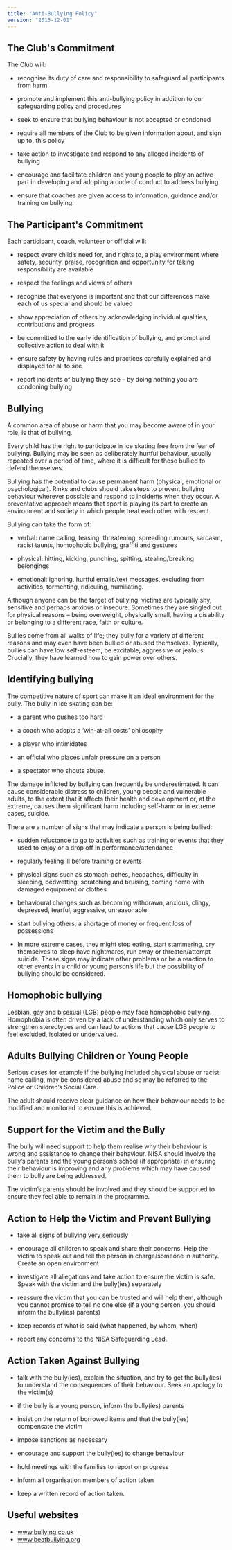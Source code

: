 ```yaml
---
title: "Anti-Bullying Policy"
version: "2015-12-01"
---
```


## The Club's Commitment

The Club will:

* recognise its duty of care and responsibility to safeguard all participants from harm

* promote and implement this anti-bullying policy in addition to our safeguarding policy and procedures

* seek to ensure that bullying behaviour is not accepted or condoned

* require all members of the Club to be given information about, and sign up to, this policy

* take action to investigate and respond to any alleged incidents of bullying

* encourage and facilitate children and young people to play an active part in developing and adopting a code of conduct to address bullying

* ensure that coaches are given access to information, guidance and/or training on bullying.

## The Participant's Commitment

Each participant, coach, volunteer or official will:

* respect every child’s need for, and rights to, a play environment where safety, security, praise, recognition and opportunity for taking responsibility are available

* respect the feelings and views of others

* recognise that everyone is important and that our differences make each of us special and should be valued

* show appreciation of others by acknowledging individual qualities, contributions and progress

* be committed to the early identification of bullying, and prompt and collective action to deal with it

* ensure safety by having rules and practices carefully explained and displayed for all to see

* report incidents of bullying they see – by doing nothing you are condoning bullying

## Bullying

A common area of abuse or harm that you may become aware of in your role, is that of bullying.

Every child has the right to participate in ice skating free from the fear of bullying. Bullying may be seen as deliberately hurtful behaviour, usually repeated over a period of time, where it is difficult for those bullied to defend themselves.

Bullying has the potential to cause permanent harm (physical, emotional or psychological). Rinks and clubs should take steps to prevent bullying behaviour wherever possible and respond to incidents when they occur. A preventative approach means that sport is playing its part to create an environment and society in which people treat each other with respect.

Bullying can take the form of:
* verbal: name calling, teasing, threatening, spreading rumours, sarcasm, racist taunts, homophobic bullying, graffiti and gestures

* physical: hitting, kicking, punching, spitting, stealing/breaking belongings

* emotional: ignoring, hurtful emails/text messages, excluding from activities, tormenting, ridiculing, humiliating.

Although anyone can be the target of bullying, victims are typically shy, sensitive and perhaps anxious or insecure. Sometimes they are singled out for physical reasons – being overweight, physically small, having a disability or belonging to a different race, faith or culture.

Bullies come from all walks of life; they bully for a variety of different reasons and may even have been bullied or abused themselves. Typically, bullies can have low self-esteem, be excitable, aggressive or jealous. Crucially, they have learned how to gain power over others.

## Identifying bullying

The competitive nature of sport can make it an ideal environment for the bully. The bully in ice skating can be:

* a parent who pushes too hard

* a coach who adopts a ‘win-at-all costs’ philosophy

* a player who intimidates

* an official who places unfair pressure on a person

* a spectator who shouts abuse.

The damage inflicted by bullying can frequently be underestimated. It can cause considerable distress to children, young people and vulnerable adults, to the extent that it affects their health and development or, at the extreme, causes them significant harm including self-harm or in extreme cases, suicide.

There are a number of signs that may indicate a person is being bullied:
* sudden reluctance to go to activities such as training or events that they used to enjoy or a drop off in performance/attendance

* regularly feeling ill before training or events

* physical signs such as stomach-aches, headaches, difficulty in sleeping, bedwetting, scratching and bruising, coming home with damaged equipment or clothes

* behavioural changes such as becoming withdrawn, anxious, clingy, depressed, tearful, aggressive, unreasonable

* start bullying others; a shortage of money or frequent loss of possessions

* In more extreme cases, they might stop eating, start stammering, cry themselves to sleep have nightmares, run away or threaten/attempt suicide. These signs may indicate other problems or be a reaction to other events in a child or young person’s life but the possibility of bullying should be considered.

## Homophobic bullying

Lesbian, gay and bisexual (LGB) people may face homophobic bullying. Homophobia is often driven by a lack of understanding which only serves to strengthen stereotypes and can lead to actions that cause LGB people to feel excluded, isolated or undervalued.

## Adults Bullying Children or Young People

Serious cases for example if the bullying included physical abuse or racist name calling, may be considered abuse and so may be referred to the Police or Children’s Social Care.

The adult should receive clear guidance on how their behaviour needs to be modified and monitored to ensure this is achieved.

## Support for the Victim and the Bully

The bully will need support to help them realise why their behaviour is wrong and assistance to change their behaviour. NISA should involve the bully’s parents and the young person’s school (if appropriate) in ensuring their behaviour is improving and any problems which may have caused them to bully are being addressed.

The victim’s parents should be involved and they should be supported to ensure they feel able to remain in the programme.

## Action to Help the Victim and Prevent Bullying

* take all signs of bullying very seriously

* encourage all children to speak and share their concerns. Help the victim to speak out and tell the person in charge/someone in authority. Create an open environment

* investigate all allegations and take action to ensure the victim is safe. Speak with the victim and the bully(ies) separately

* reassure the victim that you can be trusted and will help them, although you cannot promise to tell no one else (if a young person, you should inform the bully(ies) parents)

* keep records of what is said (what happened, by whom, when)

* report any concerns to the NISA Safeguarding Lead.

## Action Taken Against Bullying

* talk with the bully(ies), explain the situation, and try to get the bully(ies) to understand the consequences of their behaviour. Seek an apology to the victim(s)

* if the bully is a young person, inform the bully(ies) parents

* insist on the return of borrowed items and that the bully(ies) compensate the victim

* impose sanctions as necessary

* encourage and support the bully(ies) to change behaviour

* hold meetings with the families to report on progress

* inform all organisation members of action taken

* keep a written record of action taken.

## Useful websites

* www.bullying.co.uk
* www.beatbullying.org